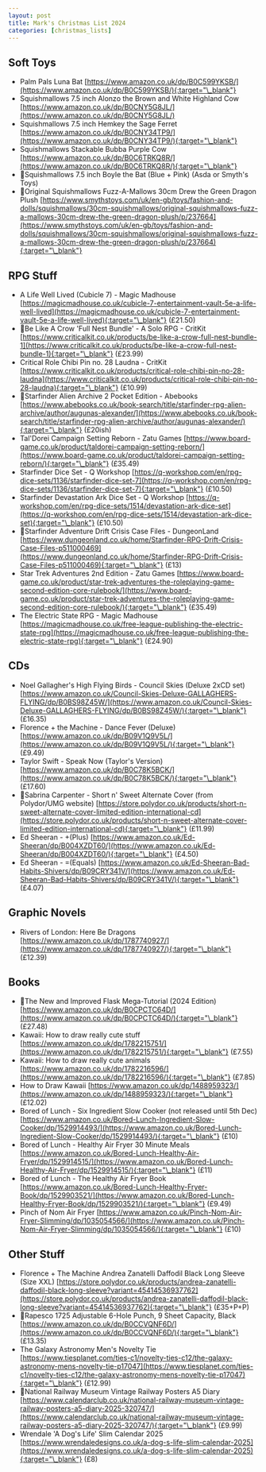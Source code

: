 ```yaml
---
layout: post
title: Mark's Christmas List 2024
categories: [christmas_lists]
---
```


## Soft Toys

- Palm Pals Luna Bat [https://www.amazon.co.uk/dp/B0C599YKSB/](https://www.amazon.co.uk/dp/B0C599YKSB/){:target="\_blank"}
- Squishmallows 7.5 inch Alonzo the Brown and White Highland Cow [https://www.amazon.co.uk/dp/B0CNY5G8JL/](https://www.amazon.co.uk/dp/B0CNY5G8JL/)
- Squishmallows 7.5 inch Hemkey the Sage Ferret [https://www.amazon.co.uk/dp/B0CNY34TP9/](https://www.amazon.co.uk/dp/B0CNY34TP9/){:target="\_blank"}
- Squishmallows Stackable Bubba Purple Cow [https://www.amazon.co.uk/dp/B0C6TRKQ8R/](https://www.amazon.co.uk/dp/B0C6TRKQ8R/){:target="\_blank"}
- 🌟Squishmallows 7.5 inch Boyle the Bat (Blue + Pink) (Asda or Smyth's Toys)
- 🌟Original Squishmallows Fuzz-A-Mallows 30cm Drew the Green Dragon Plush [https://www.smythstoys.com/uk/en-gb/toys/fashion-and-dolls/squishmallows/30cm-squishmallows/original-squishmallows-fuzz-a-mallows-30cm-drew-the-green-dragon-plush/p/237664](https://www.smythstoys.com/uk/en-gb/toys/fashion-and-dolls/squishmallows/30cm-squishmallows/original-squishmallows-fuzz-a-mallows-30cm-drew-the-green-dragon-plush/p/237664){:target="\_blank"}

## RPG Stuff

- A Life Well Lived (Cubicle 7) - Magic Madhouse [https://magicmadhouse.co.uk/cubicle-7-entertainment-vault-5e-a-life-well-lived](https://magicmadhouse.co.uk/cubicle-7-entertainment-vault-5e-a-life-well-lived){:target="\_blank"} (£21.50)
- 🌟Be Like A Crow 'Full Nest Bundle' - A Solo RPG - CritKit [https://www.criticalkit.co.uk/products/be-like-a-crow-full-nest-bundle-1](https://www.criticalkit.co.uk/products/be-like-a-crow-full-nest-bundle-1){:target="\_blank"} (£23.99)
- Critical Role Chibi Pin no. 28 Laudna - CritKit [https://www.criticalkit.co.uk/products/critical-role-chibi-pin-no-28-laudna](https://www.criticalkit.co.uk/products/critical-role-chibi-pin-no-28-laudna){:target="\_blank"} (£10.99)
- 🌟Starfinder Alien Archive 2 Pocket Edition - Abebooks [https://www.abebooks.co.uk/book-search/title/starfinder-rpg-alien-archive/author/augunas-alexander/](https://www.abebooks.co.uk/book-search/title/starfinder-rpg-alien-archive/author/augunas-alexander/){:target="\_blank"} (£20ish)
- Tal'Dorei Campaign Setting Reborn - Zatu Games [https://www.board-game.co.uk/product/taldorei-campaign-setting-reborn/](https://www.board-game.co.uk/product/taldorei-campaign-setting-reborn/){:target="\_blank"} (£35.49)
- Starfinder Dice Set - Q Workshop [https://q-workshop.com/en/rpg-dice-sets/1136/starfinder-dice-set-7](https://q-workshop.com/en/rpg-dice-sets/1136/starfinder-dice-set-7){:target="\_blank"} (£10.50)
- Starfinder Devastation Ark Dice Set - Q Workshop [https://q-workshop.com/en/rpg-dice-sets/1514/devastation-ark-dice-set](https://q-workshop.com/en/rpg-dice-sets/1514/devastation-ark-dice-set){:target="\_blank"} (£10.50)
- 🌟Starfinder Adventure Drift Crisis Case Files - DungeonLand [https://www.dungeonland.co.uk/home/Starfinder-RPG-Drift-Crisis-Case-Files-p511000469](https://www.dungeonland.co.uk/home/Starfinder-RPG-Drift-Crisis-Case-Files-p511000469){:target="\_blank"} (£13)
- Star Trek Adventures 2nd Edition - Zatu Games [https://www.board-game.co.uk/product/star-trek-adventures-the-roleplaying-game-second-edition-core-rulebook/](https://www.board-game.co.uk/product/star-trek-adventures-the-roleplaying-game-second-edition-core-rulebook/){:target="\_blank"} (£35.49)
- The Electric State RPG - Magic Madhouse [https://magicmadhouse.co.uk/free-league-publishing-the-electric-state-rpg](https://magicmadhouse.co.uk/free-league-publishing-the-electric-state-rpg){:target="\_blank"} (£24.90)

## CDs

- Noel Gallagher's High Flying Birds - Council Skies (Deluxe 2xCD set) [https://www.amazon.co.uk/Council-Skies-Deluxe-GALLAGHERS-FLYING/dp/B0BS98Z45W/](https://www.amazon.co.uk/Council-Skies-Deluxe-GALLAGHERS-FLYING/dp/B0BS98Z45W/){:target="\_blank"} (£16.35)
- Florence + the Machine - Dance Fever (Deluxe) [https://www.amazon.co.uk/dp/B09V1Q9V5L/](https://www.amazon.co.uk/dp/B09V1Q9V5L/){:target="\_blank"} (£9.49)
- Taylor Swift - Speak Now (Taylor's Version) [https://www.amazon.co.uk/dp/B0C78K5BCK/](https://www.amazon.co.uk/dp/B0C78K5BCK/){:target="\_blank"} (£17.60)
- 🌟Sabrina Carpenter - Short n' Sweet Alternate Cover (from Polydor/UMG website) [https://store.polydor.co.uk/products/short-n-sweet-alternate-cover-limited-edition-international-cd](https://store.polydor.co.uk/products/short-n-sweet-alternate-cover-limited-edition-international-cd){:target="\_blank"} (£11.99)
- Ed Sheeran - +(Plus) [https://www.amazon.co.uk/Ed-Sheeran/dp/B004XZDT60/](https://www.amazon.co.uk/Ed-Sheeran/dp/B004XZDT60/){:target="\_blank"} (£4.50)
- Ed Sheeran - =(Equals) [https://www.amazon.co.uk/Ed-Sheeran-Bad-Habits-Shivers/dp/B09CRY341V/](https://www.amazon.co.uk/Ed-Sheeran-Bad-Habits-Shivers/dp/B09CRY341V/){:target="\_blank"} (£4.07)

## Graphic Novels

- Rivers of London: Here Be Dragons [https://www.amazon.co.uk/dp/1787740927/](https://www.amazon.co.uk/dp/1787740927/){:target="\_blank"} (£12.39)

## Books

- 🌟The New and Improved Flask Mega-Tutorial (2024 Edition) [https://www.amazon.co.uk/dp/B0CPCTC64D/](https://www.amazon.co.uk/dp/B0CPCTC64D/){:target="\_blank"} (£27.48)
- Kawaii: How to draw really cute stuff [https://www.amazon.co.uk/dp/1782215751/](https://www.amazon.co.uk/dp/1782215751/){:target="\_blank"} (£7.55)
- Kawaii: How to draw really cute animals [https://www.amazon.co.uk/dp/1782216596/](https://www.amazon.co.uk/dp/1782216596/){:target="\_blank"} (£7.85)
- How to Draw Kawaii [https://www.amazon.co.uk/dp/1488959323/](https://www.amazon.co.uk/dp/1488959323/){:target="\_blank"} (£12.02)
- Bored of Lunch - Six Ingredient Slow Cooker (not released until 5th Dec) [https://www.amazon.co.uk/Bored-Lunch-Ingredient-Slow-Cooker/dp/1529914493/](https://www.amazon.co.uk/Bored-Lunch-Ingredient-Slow-Cooker/dp/1529914493/){:target="\_blank"} (£10)
- Bored of Lunch - Healthy Air Fryer 30 Minute Meals [https://www.amazon.co.uk/Bored-Lunch-Healthy-Air-Fryer/dp/1529914515/](https://www.amazon.co.uk/Bored-Lunch-Healthy-Air-Fryer/dp/1529914515/){:target="\_blank"} (£11)
- Bored of Lunch - The Healthy Air Fryer Book [https://www.amazon.co.uk/Bored-Lunch-Healthy-Fryer-Book/dp/1529903521/](https://www.amazon.co.uk/Bored-Lunch-Healthy-Fryer-Book/dp/1529903521/){:target="\_blank"} (£9.49)
- Pinch of Nom Air Fryer [https://www.amazon.co.uk/Pinch-Nom-Air-Fryer-Slimming/dp/1035054566/](https://www.amazon.co.uk/Pinch-Nom-Air-Fryer-Slimming/dp/1035054566/){:target="\_blank"} (£10)

## Other Stuff

- Florence + The Machine Andrea Zanatelli Daffodil Black Long Sleeve (Size XXL) [https://store.polydor.co.uk/products/andrea-zanatelli-daffodil-black-long-sleeve?variant=45414536937762](https://store.polydor.co.uk/products/andrea-zanatelli-daffodil-black-long-sleeve?variant=45414536937762){:target="\_blank"} (£35+P+P)
- 🌟Rapesco 1725 Adjustable 6-Hole Punch, 9 Sheet Capacity, Black [https://www.amazon.co.uk/dp/B0CCVQNF6D/](https://www.amazon.co.uk/dp/B0CCVQNF6D/){:target="\_blank"} (£13.35)
- The Galaxy Astronomy Men's Novelty Tie [https://www.tiesplanet.com/ties-c1/novelty-ties-c12/the-galaxy-astronomy-mens-novelty-tie-p17047](https://www.tiesplanet.com/ties-c1/novelty-ties-c12/the-galaxy-astronomy-mens-novelty-tie-p17047){:target="\_blank"} (£12.99)
- 🌟National Railway Museum Vintage Railway Posters A5 Diary [https://www.calendarclub.co.uk/national-railway-museum-vintage-railway-posters-a5-diary-2025-320747/](https://www.calendarclub.co.uk/national-railway-museum-vintage-railway-posters-a5-diary-2025-320747/){:target="\_blank"} (£9.99)
- Wrendale 'A Dog's Life' Slim Calendar 2025 [https://www.wrendaledesigns.co.uk/a-dog-s-life-slim-calendar-2025](https://www.wrendaledesigns.co.uk/a-dog-s-life-slim-calendar-2025){:target="\_blank"} (£8)
